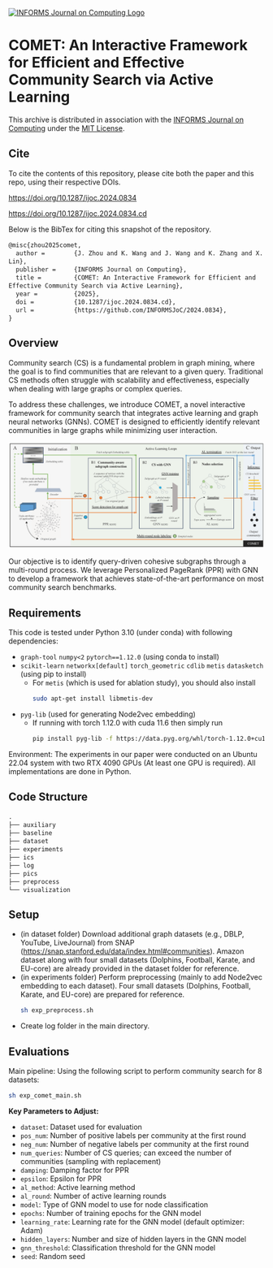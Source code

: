 [![INFORMS Journal on Computing Logo](https://INFORMSJoC.github.io/logos/INFORMS_Journal_on_Computing_Header.jpg)](https://pubsonline.informs.org/journal/ijoc)

# COMET: An Interactive Framework for Efficient and Effective Community Search via Active Learning

This archive is distributed in association with the [INFORMS Journal on
Computing](https://pubsonline.informs.org/journal/ijoc) under the [MIT License](LICENSE).

## Cite

To cite the contents of this repository, please cite both the paper and this repo, using their respective DOIs.

https://doi.org/10.1287/ijoc.2024.0834

https://doi.org/10.1287/ijoc.2024.0834.cd

Below is the BibTex for citing this snapshot of the repository.
```
@misc{zhou2025comet,
  author =        {J. Zhou and K. Wang and J. Wang and K. Zhang and X. Lin},
  publisher =     {INFORMS Journal on Computing},
  title =         {COMET: An Interactive Framework for Efficient and Effective Community Search via Active Learning},
  year =          {2025},
  doi =           {10.1287/ijoc.2024.0834.cd},
  url =           {https://github.com/INFORMSJoC/2024.0834},
}  
```


## Overview

Community search (CS) is a fundamental problem in graph mining, where the goal is to find communities that are relevant to a given query. Traditional CS methods often struggle with scalability and effectiveness, especially when dealing with large graphs or complex queries.

To address these challenges, we introduce COMET, a novel interactive framework for community search that integrates active learning and graph neural networks (GNNs). COMET is designed to efficiently identify relevant communities in large graphs while minimizing user interaction.

![Framework](pics/framework.png)

Our objective is to identify query-driven cohesive subgraphs through a multi-round process. We leverage Personalized PageRank (PPR) with GNN to develop a framework that achieves state-of-the-art performance on most community search benchmarks.

## Requirements

This code is tested under Python 3.10 (under conda) with following dependencies:
- `graph-tool` `numpy<2` `pytorch==1.12.0` (using conda to install)
- `scikit-learn` `networkx[default]` `torch_geometric` `cdlib` `metis` `datasketch` (using pip to install)
  - For `metis` (which is used for ablation study), you should also install
    ```bash
    sudo apt-get install libmetis-dev
    ```
- `pyg-lib` (used for generating Node2vec embedding)
  - If running with torch 1.12.0 with cuda 11.6 then simply run
    ```bash
    pip install pyg-lib -f https://data.pyg.org/whl/torch-1.12.0+cu116.html
    ```


Environment:
The experiments in our paper were conducted on an Ubuntu 22.04 system with two RTX 4090 GPUs (At least one GPU is required). All implementations are done in Python.


## Code Structure
```
.
├── auxiliary
├── baseline
├── dataset
├── experiments
├── ics
├── log
├── pics
├── preprocess
└── visualization
```


## Setup

- (in dataset folder) Download additional graph datasets (e.g., DBLP, YouTube, LiveJournal) from SNAP (https://snap.stanford.edu/data/index.html#communities). Amazon dataset along with four small datasets (Dolphins, Football, Karate, and EU-core) are already provided in the dataset folder for reference.
- (in experiments folder) Perform preprocessing (mainly to add Node2vec embedding to each dataset). Four small datasets (Dolphins, Football, Karate, and EU-core) are prepared for reference.
  ```bash
  sh exp_preprocess.sh
  ```
- Create log folder in the main directory.



## Evaluations

Main pipeline: Using the following script to perform community search for 8 datasets:
```bash
sh exp_comet_main.sh
```

**Key Parameters to Adjust:**
- `dataset`: Dataset used for evaluation
- `pos_num`: Number of positive labels per community at the first round
- `neg_num`: Number of negative labels per community at the first round
- `num_queries`: Number of CS queries; can exceed the number of communities (sampling with replacement)
- `damping`: Damping factor for PPR
- `epsilon`: Epsilon for PPR
- `al_method`: Active learning method
- `al_round`: Number of active learning rounds
- `model`: Type of GNN model to use for node classification
- `epochs`: Number of training epochs for the GNN model
- `learning_rate`: Learning rate for the GNN model (default optimizer: Adam)
- `hidden_layers`: Number and size of hidden layers in the GNN model
- `gnn_threshold`: Classification threshold for the GNN model
- `seed`: Random seed
